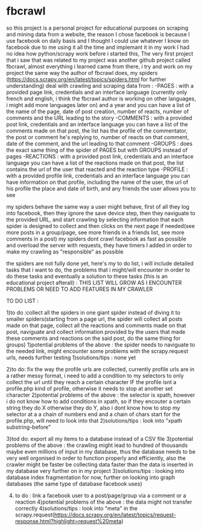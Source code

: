 # fbcrawl
so this project is a personal project for educational purposes on scraping and mining data from a website, the reason I chose facebook is because I use facebook on daily basis and I thought I could use whatever I know on facebook due to me using it all the time and implemant it in my work
I had no idea how python/scrapy work before i started this, The very first project that i saw that was related to my project was another github project called fbcrawl, almost everything i learned came from there, i try and work on my project the same way the author of fbcrawl does,
my spiders (https://docs.scrapy.org/en/latest/topics/spiders.html for further understanding) deal with crawling and scraping data from : 
-PAGES : with a provided page link, credentials and an interface language (currently only french and english, i think the fbcrawl author is working on other languages, i might add more languages later on) and a year and you can have a list of the name of the page, date of post creation, number of reacts, number of comments and  the URL leading to the story
-COMMENTS : with a provided post link, credentials and an interface language you can have a list of the comments made on that post, the list has the profile of the commentator, the post or comment he's replying to, number of reacts on that comment, date of the comment, and the url leading to that comment
-GROUPS : does the exact same thing of the spider of PAGES but with GROUPS instead of pages
-REACTIONS : with a provided post link, credentials and an interface language you can have a list of the reactions made on that post, the list contains the url of the user that reacted and the reaction type
-PROFILE : with a provided profile link, credentials and an interface language you can have information on that profile, including the name of the user, the url of his profile the place and date of birth, and any friends the user allows you to see

my spiders behave the same way a user might behave, first of all they log into facebook, then they ignore the save device step, then they naviguate to the provided URL, and start crawling by selecting information that each spider is designed to collect and then clicks on the next page if needed(see more posts in a group/page, see more friends in a friends list, see more comments in a post)
my spiders dont crawl facebook as fast as possible and overload the server with requests, they have timers I added in order to make my crawling as "responsible" as possible

the spiders are not fully done yet, here's my to do list, i will include detailed tasks that i want to do, the problems that i might/will encounter in order to do these tasks and eventually a solution to these tasks (this is an educational project afterall) :
THIS LIST WILL GROW AS I ENCOUNTER PROBLEMS OR NEED TO ADD FEATURES IN MY CRAWLER

TO DO LIST :

1)to do :collect all the spiders in one giant spider instead of diving it to smaller spiders(starting from a page url, the spider will collect all posts made on that page, collect all the reactions and comments made on that post, naviguate and collect information provided by the users that made these comments and reactions on the said post, do the same thing for groups)
1)potential problems of the above : the spider needs to naviguate to the needed link, might encounter some problems with the scrapy.request urls, needs further testing
1)solutions/tips : none yet

2)to do: fix the way the profile urls are collected, currently profile urls are in a rather messy format, i need to add a condition to my selectors to only collect the url until they reach a certain character IF the profile isnt a profile.php kind of profile, otherwise it needs to stop at another set character
2)potential problems of the above : the selector is xpath, however i do not know how to add conditions in xpath, so if they encouter a certain string they do X otherwise they do Y, also i dont know how to stop my selector at a a chain of numbers end and a chain of chars start for the profile.php, will need to look into that
2)solutions/tips : look into "xpath substring-before"

3)tod do: export all my items to a database instead of a CSV file
3)potential problems of the above : the crawling might lead to hundred of thousands maybe even millions of input in my database, thus the database needs to be very well orgonised in order to function properly and efficiently, also the crawler might be faster be collecting data faster than the data is inserted in my database very further on in my project
3)solutions/tips : looking into database index fragmentation for now, further on looking into graph databases (the same type of database facebook uses)

4) to do : link a facebook user to a post/page/group via a comment or a reaction
4)potential problems of the above : the data might not transfer correctly
4)solutions/tips : look into "meta" in the scrapy.request(https://docs.scrapy.org/en/latest/topics/request-response.html?highlight=request%20meta)
